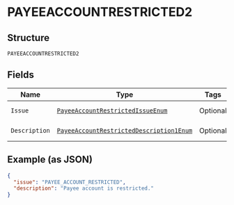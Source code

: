 
# PAYEEACCOUNTRESTRICTED2

## Structure

`PAYEEACCOUNTRESTRICTED2`

## Fields

| Name | Type | Tags | Description | Getter | Setter |
|  --- | --- | --- | --- | --- | --- |
| `Issue` | [`PayeeAccountRestrictedIssueEnum`](../../doc/models/payee-account-restricted-issue-enum.md) | Optional | - | PayeeAccountRestrictedIssueEnum getIssue() | setIssue(PayeeAccountRestrictedIssueEnum issue) |
| `Description` | [`PayeeAccountRestrictedDescription1Enum`](../../doc/models/payee-account-restricted-description-1-enum.md) | Optional | - | PayeeAccountRestrictedDescription1Enum getDescription() | setDescription(PayeeAccountRestrictedDescription1Enum description) |

## Example (as JSON)

```json
{
  "issue": "PAYEE_ACCOUNT_RESTRICTED",
  "description": "Payee account is restricted."
}
```

